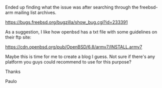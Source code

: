 Ended up finding what the issue was after searching through the
freebsd-arm mailing list archives.

https://bugs.freebsd.org/bugzilla/show_bug.cgi?id=233391

As a suggestion, I like how openbsd has a txt file with some
guidelines on their ftp site:

https://cdn.openbsd.org/pub/OpenBSD/6.8/armv7/INSTALL.armv7

Maybe this is time for me to create a blog I guess. Not sure if
there's any platform you guys could recommend to use for this purpose?

Thanks

Paulo